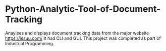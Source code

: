 # Python-Analytic-Tool-of-Document-Tracking
Anaylses and displays document tracking data from the major website https://issuu.com/
It had CLI and GUI.
This project was completed as part of Industrial Programming.

